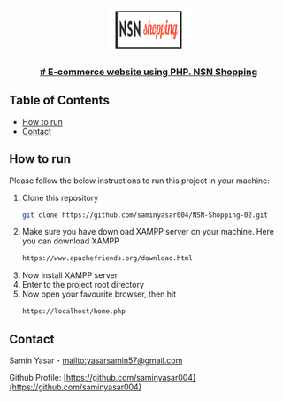 <!-- PROJECT LOGO -->

<br />
<p align="center">
  <a href="https://github.com/saminyasar004/NSN-Shopping-02">
    <img src="img/nsn.png" alt="Logo" width="150" height="80">
  </a>

<br />
<p align="center">
  <h3 align="center"><a href="https://github.com/saminyasar004/NSN-Shopping-02"># E-commerce website using PHP. NSN Shopping</a></h3>

<!-- TABLE OF CONTENTS -->

## Table of Contents

- [How to run](#how-to-run)
- [Contact](#contact)

<!-- HOW TO RUN -->

## How to run

Please follow the below instructions to run this project in your machine:

1. Clone this repository
   ```sh
   git clone https://github.com/saminyasar004/NSN-Shopping-02.git
   ```
2. Make sure you have download XAMPP server on your machine. Here you can download XAMPP
   ```sh
   https://www.apachefriends.org/download.html
   ```
3. Now install XAMPP server
4. Enter to the project root directory
5. Now open your favourite browser, then hit
   ```sh
   https://localhost/home.php
   ```

<!-- CONTACT -->

## Contact

Samin Yasar - [mailto:yasarsamin57@gmail.com](mailto:yasarsamin57@gmail.com)

Github Profile: [https://github.com/saminyasar004](https://github.com/saminyasar004)
